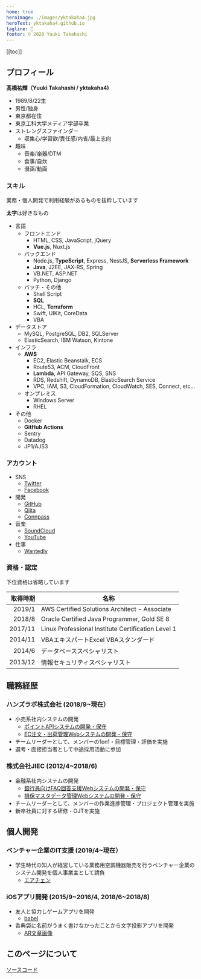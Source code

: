 ```yaml
---
home: true
heroImage: ./images/yktakaha4.jpg
heroText: yktakaha4.github.io
tagline: 🐧
footer: © 2020 Yuuki Takahashi
---
```


[[toc]]

## プロフィール

**髙橋祐輝（Yuuki Takahashi / yktakaha4)**

- 1989/8/22生
- 男性/独身
- 東京都在住
- 東京工科大学メディア学部卒業
- ストレングスファインダー
  - 収集心/学習欲/責任感/内省/最上志向
- 趣味
  - 音楽/楽器/DTM
  - 食事/自炊
  - 漫画/動画

### スキル

業務・個人開発で利用経験があるものを抜粋しています

**太字**は好きなもの

- 言語
  - フロントエンド
    - HTML, CSS, JavaScript, jQuery
    - **Vue.js**, Nuxt.js
  - バックエンド
    - Node.js, **TypeScript**, Express, NestJS, **Serverless Framework**
    - **Java**, J2EE, JAX-RS, Spring
    - VB.NET, ASP.NET
    - Python, Django
  - バッチ・その他
    - Shell Script
    - **SQL**
    - HCL, **Terraform**
    - Swift, UIKit, CoreData
    - VBA
- データストア
  - MySQL, PostgreSQL, DB2, SQLServer
  - ElasticSearch, IBM Watson, Kintone
- インフラ
  - **AWS**
    - EC2, Elastic Beanstalk, ECS
    - Route53, ACM, CloudFront
    - **Lambda**, API Gateway, SQS, SNS
    - RDS, Redshift, DynamoDB, ElasticSearch Service
    - VPC, IAM, S3, CloudFormation, CloudWatch, SES, Connect, etc...
  - オンプレミス
    - Windows Server
    - RHEL
- その他
  - Docker
  - **GitHub Actions**
  - Sentry
  - Datadog
  - JP1/AJS3

### アカウント

- SNS
  - [Twitter](https://twitter.com/yktakaha4)
  - [Facebook](https://www.facebook.com/profile.php?id=100008421756149)
- 開発
  - [GitHub](https://github.com/yktakaha4)
  - [Qiita](https://qiita.com/yktakaha4)
  - [Connpass](https://connpass.com/user/yktakaha4)
- 音楽
  - [SoundCloud](https://soundcloud.com/yktakaha4)
  - [YouTube](https://www.youtube.com/channel/UCPcWh58YJKVS2R15Aq9OGMQ)
- 仕事
  - [Wantedly](https://www.wantedly.com/users/77860251)

### 資格・認定

下位資格は省略しています

| 取得時期 | 名称 |
| ---:| --- |
| 2019/1 | AWS Certified Solutions Architect - Associate |
| 2018/8 | Oracle Certified Java Programmer, Gold SE 8 |
| 2017/11 | Linux Professional Institute Certification Level 1 |
| 2014/11 | VBAエキスパートExcel VBAスタンダード |
| 2014/6 | データベーススペシャリスト |
| 2013/12 | 情報セキュリティスペシャリスト |

## 職務経歴

### ハンズラボ株式会社 (2018/9~現在）

- 小売系社内システムの開発
  - [ポイントAPIシステムの開発・保守](https://hands.net/guide/hc/index.html)
  - [EC注文・出荷管理Webシステムの開発・保守](https://www.hands-lab.com/tech/entry/4835.html)
- チームリーダーとして、メンバーの1on1・目標管理・評価を実施
- 選考・面接担当者として中途採用活動に参加

### 株式会社JIEC (2012/4~2018/6)

- 金融系社内システムの開発
  - [銀行員向けFAQ回答支援Webシステムの開発・保守](https://www.nikkei.com/article/DGXLRSP437574_U7A220C1000000)
  - [損保マスタデータ管理Webシステムの開発・保守](https://www.sompo-hd.com/~/media/hd/files/doc/pdf/news2011/20120323_1.pdf)
- チームリーダーとして、メンバーの作業進捗管理・プロジェクト管理を実施
- 新卒社員に対する研修・OJTを実施

## 個人開発

### ベンチャー企業のIT支援 (2019/4~現在）

- 学生時代の知人が経営している業務用空調機器販売を行うベンチャー企業のシステム開発を個人事業主として請負
  - [エアチェン](https://ac-change.jp/)

### iOSアプリ開発 (2015/9~2016/4, 2018/6~2018/8)

- 友人と協力しゲームアプリを開発
  - [babel](https://apps.apple.com/jp/app/babel/id1083929413)
- 香典袋に名前がうまく書けなかったことから文字投影アプリを開発
  - [AR文章画像](https://apps.apple.com/jp/app/ar%E6%96%87%E7%AB%A0%E7%94%BB%E5%83%8F/id1423014616)

## このページについて

[ソースコード](https://github.com/yktakaha4/yktakaha4.github.io)
